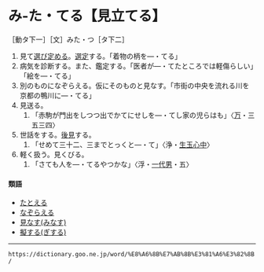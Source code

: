# み‐た・てる【見立てる】

［動タ下一］［文］みた・つ［タ下二］
1. 見て[選び](えらぶ（選ぶ／択ぶ）)[定める](さだめる（定める）)。[選定](せんてい（選定）)する。「着物の柄を―・てる」
2. 病気を診断する。また、鑑定する。「医者が―・てたところでは軽傷らしい」「絵を―・てる」
3. 別のものになぞらえる。仮にそのものと見なす。「市街の中央を流れる川を京都の鴨川に―・てる」
4. 見送る。    
    1.  「赤駒が門出をしつつ出でかてにせしを―・てし家の児らはも」〈[万](https://dictionary.goo.ne.jp/word/%E4%B8%87%E8%91%89%E9%9B%86_%28%E3%81%BE%E3%82%93%E3%82%88%E3%81%86%E3%81%97%E3%82%85%E3%81%86%29/#jn-210648)・三五三四〉
5. 世話をする。[後見](こうけん（後見）)する。    
    1.  「せめて三十二、三までとっくと―・て」〈浄・[生玉心中](https://dictionary.goo.ne.jp/word/%E7%94%9F%E7%8E%89%E5%BF%83%E4%B8%AD/#jn-10635)〉
6. 軽く扱う。見くびる。    
    1.  「さても人を―・てるやつかな」〈浮・[一代男](https://dictionary.goo.ne.jp/word/%E5%A5%BD%E8%89%B2%E4%B8%80%E4%BB%A3%E7%94%B7/#jn-73468)・五〉
        

#### 類語

-   [たとえる](https://dictionary.goo.ne.jp/word/%E4%BE%8B%E3%81%88%E3%82%8B/#jn-137790)
-   [なぞらえる](https://dictionary.goo.ne.jp/word/%E6%BA%96%E3%81%88%E3%82%8B_%28%E3%81%AA%E3%81%9E%E3%82%89%E3%81%88%E3%82%8B%29/#jn-164090)
-   [見なす(みなす)](https://dictionary.goo.ne.jp/word/%E8%A6%8B%E5%81%9A%E3%81%99/#jn-212779)
-   [擬する(ぎする)](https://dictionary.goo.ne.jp/word/%E6%93%AC%E3%81%99%E3%82%8B/#jn-52127)

---
`https://dictionary.goo.ne.jp/word/%E8%A6%8B%E7%AB%8B%E3%81%A6%E3%82%8B/`
